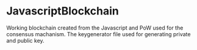 # JavascriptBlockchain
Working blockchain created from the Javascript and PoW used for the consensus machanism.
The keygenerator file used for generating private and public key.
